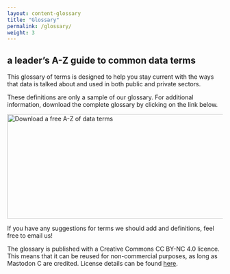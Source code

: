```yaml
---
layout: content-glossary
title: "Glossary"
permalink: /glossary/
weight: 3
---
```

## a leader’s A-Z guide to common data terms

This glossary of terms is designed to help you stay current with the ways that data is talked about and used in both public and private sectors.

These definitions are only a sample of our glossary. For additional information, download the complete glossary by clicking on the link below.

<!--HubSpot Call-to-Action Code --><span class="hs-cta-wrapper" id="hs-cta-wrapper-0e3fe416-9c3d-485f-bcd5-0140354d729b"><span class="hs-cta-node hs-cta-0e3fe416-9c3d-485f-bcd5-0140354d729b" id="hs-cta-0e3fe416-9c3d-485f-bcd5-0140354d729b"><!--[if lte IE 8]><div id="hs-cta-ie-element"></div><![endif]--><a href="https://cta-redirect.hubspot.com/cta/redirect/3461032/0e3fe416-9c3d-485f-bcd5-0140354d729b"  target="_blank" ><img class="hs-cta-img" id="hs-cta-img-0e3fe416-9c3d-485f-bcd5-0140354d729b" style="border-width:0px;" height="244" width="628" src="https://no-cache.hubspot.com/cta/default/3461032/0e3fe416-9c3d-485f-bcd5-0140354d729b.png"  alt="Download a free A-Z of data terms"/></a></span><script charset="utf-8" src="https://js.hscta.net/cta/current.js"></script><script type="text/javascript"> hbspt.cta.load(3461032, '0e3fe416-9c3d-485f-bcd5-0140354d729b', {}); </script></span><!-- end HubSpot Call-to-Action Code -->

If you have any suggestions for terms we should add and definitions, feel free to email us!

The glossary is published with a Creative Commons CC BY-NC 4.0 licence. This means that it can be reused for non-commercial purposes, as long as Mastodon C are credited. License details can be found [here](https://creativecommons.org/licenses/by-nc/4.0/).
